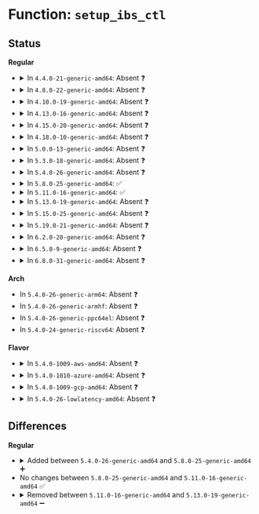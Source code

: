 # Function: <code>setup_ibs_ctl</code>

## Status
<b>Regular</b>
<ul>
<li>
<details>
<summary>In <code>4.4.0-21-generic-amd64</code>: Absent ❓</summary>

```json
{
  "name": "setup_ibs_ctl",
  "collision_type": "Unique Static",
  "inline_type": "Full",
  "funcs": [
    {
      "addr": 18446744071578884103,
      "name": "setup_ibs_ctl",
      "external": false,
      "loc": "arch/x86/events/amd/ibs.c:757",
      "file": "arch/x86/events/amd/ibs.c",
      "inline": "not declared, inlined",
      "caller_inline": [
        "arch/x86/events/amd/ibs.c:force_ibs_eilvt_setup"
      ],
      "caller_func": []
    }
  ],
  "symbols": []
}
```
</details>
</li>
<li>
<details>
<summary>In <code>4.8.0-22-generic-amd64</code>: Absent ❓</summary>

```json
{
  "name": "setup_ibs_ctl",
  "collision_type": "Unique Static",
  "inline_type": "Full",
  "funcs": [
    {
      "addr": 18446744071578885111,
      "name": "setup_ibs_ctl",
      "external": false,
      "loc": "arch/x86/events/amd/ibs.c:824",
      "file": "arch/x86/events/amd/ibs.c",
      "inline": "not declared, inlined",
      "caller_inline": [
        "arch/x86/events/amd/ibs.c:force_ibs_eilvt_setup"
      ],
      "caller_func": []
    }
  ],
  "symbols": []
}
```
</details>
</li>
<li>
<details>
<summary>In <code>4.10.0-19-generic-amd64</code>: Absent ❓</summary>

```json
{
  "name": "setup_ibs_ctl",
  "collision_type": "Unique Static",
  "inline_type": "Full",
  "funcs": [
    {
      "addr": 18446744071578885175,
      "name": "setup_ibs_ctl",
      "external": false,
      "loc": "arch/x86/events/amd/ibs.c:824",
      "file": "arch/x86/events/amd/ibs.c",
      "inline": "not declared, inlined",
      "caller_inline": [
        "arch/x86/events/amd/ibs.c:force_ibs_eilvt_setup"
      ],
      "caller_func": []
    }
  ],
  "symbols": []
}
```
</details>
</li>
<li>
<details>
<summary>In <code>4.13.0-16-generic-amd64</code>: Absent ❓</summary>

```json
{
  "name": "setup_ibs_ctl",
  "collision_type": "Unique Static",
  "inline_type": "Full",
  "funcs": [
    {
      "addr": 18446744071578884554,
      "name": "setup_ibs_ctl",
      "external": false,
      "loc": "arch/x86/events/amd/ibs.c:825",
      "file": "arch/x86/events/amd/ibs.c",
      "inline": "not declared, inlined",
      "caller_inline": [
        "arch/x86/events/amd/ibs.c:force_ibs_eilvt_setup"
      ],
      "caller_func": []
    }
  ],
  "symbols": []
}
```
</details>
</li>
<li>
<details>
<summary>In <code>4.15.0-20-generic-amd64</code>: Absent ❓</summary>

```json
{
  "name": "setup_ibs_ctl",
  "collision_type": "Unique Static",
  "inline_type": "Full",
  "funcs": [
    {
      "addr": 18446744071578883898,
      "name": "setup_ibs_ctl",
      "external": false,
      "loc": "arch/x86/events/amd/ibs.c:825",
      "file": "arch/x86/events/amd/ibs.c",
      "inline": "not declared, inlined",
      "caller_inline": [
        "arch/x86/events/amd/ibs.c:force_ibs_eilvt_setup"
      ],
      "caller_func": []
    }
  ],
  "symbols": []
}
```
</details>
</li>
<li>
<details>
<summary>In <code>4.18.0-10-generic-amd64</code>: Absent ❓</summary>

```json
{
  "name": "setup_ibs_ctl",
  "collision_type": "Unique Static",
  "inline_type": "Full",
  "funcs": [
    {
      "addr": 18446744071578887495,
      "name": "setup_ibs_ctl",
      "external": false,
      "loc": "arch/x86/events/amd/ibs.c:829",
      "file": "arch/x86/events/amd/ibs.c",
      "inline": "not declared, inlined",
      "caller_inline": [
        "arch/x86/events/amd/ibs.c:force_ibs_eilvt_setup"
      ],
      "caller_func": []
    }
  ],
  "symbols": []
}
```
</details>
</li>
<li>
<details>
<summary>In <code>5.0.0-13-generic-amd64</code>: Absent ❓</summary>

```json
{
  "name": "setup_ibs_ctl",
  "collision_type": "Unique Static",
  "inline_type": "Full",
  "funcs": [
    {
      "addr": 18446744071578887287,
      "name": "setup_ibs_ctl",
      "external": false,
      "loc": "arch/x86/events/amd/ibs.c:829",
      "file": "arch/x86/events/amd/ibs.c",
      "inline": "not declared, inlined",
      "caller_inline": [
        "arch/x86/events/amd/ibs.c:force_ibs_eilvt_setup"
      ],
      "caller_func": []
    }
  ],
  "symbols": []
}
```
</details>
</li>
<li>
<details>
<summary>In <code>5.3.0-18-generic-amd64</code>: Absent ❓</summary>

```json
{
  "name": "setup_ibs_ctl",
  "collision_type": "Unique Static",
  "inline_type": "Full",
  "funcs": [
    {
      "addr": 18446744071578888533,
      "name": "setup_ibs_ctl",
      "external": false,
      "loc": "arch/x86/events/amd/ibs.c:825",
      "file": "arch/x86/events/amd/ibs.c",
      "inline": "not declared, inlined",
      "caller_inline": [
        "arch/x86/events/amd/ibs.c:force_ibs_eilvt_setup"
      ],
      "caller_func": []
    }
  ],
  "symbols": []
}
```
</details>
</li>
<li>
<details>
<summary>In <code>5.4.0-26-generic-amd64</code>: Absent ❓</summary>

```json
{
  "name": "setup_ibs_ctl",
  "collision_type": "Unique Static",
  "inline_type": "Full",
  "funcs": [
    {
      "addr": 18446744071578888133,
      "name": "setup_ibs_ctl",
      "external": false,
      "loc": "arch/x86/events/amd/ibs.c:827",
      "file": "arch/x86/events/amd/ibs.c",
      "inline": "not declared, inlined",
      "caller_inline": [
        "arch/x86/events/amd/ibs.c:force_ibs_eilvt_setup"
      ],
      "caller_func": []
    }
  ],
  "symbols": []
}
```
</details>
</li>
<li>
<details>
<summary>In <code>5.8.0-25-generic-amd64</code>: ✅</summary>

```c
int setup_ibs_ctl(int ibs_eilvt_off)
```

```json
{
  "name": "setup_ibs_ctl",
  "collision_type": "Unique Static",
  "inline_type": "No",
  "funcs": [
    {
      "addr": 18446744071578891440,
      "name": "setup_ibs_ctl",
      "external": false,
      "loc": "arch/x86/events/amd/ibs.c:827",
      "file": "arch/x86/events/amd/ibs.c",
      "inline": "seen, unknown",
      "caller_inline": [],
      "caller_func": [
        "arch/x86/events/amd/ibs.c:force_ibs_eilvt_setup"
      ]
    }
  ],
  "symbols": [
    {
      "addr": 18446744071578891440,
      "name": "setup_ibs_ctl",
      "section": ".text",
      "bind": "STB_LOCAL",
      "size": 251
    }
  ]
}
```
</details>
</li>
<li>
<details>
<summary>In <code>5.11.0-16-generic-amd64</code>: ✅</summary>

```c
int setup_ibs_ctl(int ibs_eilvt_off)
```

```json
{
  "name": "setup_ibs_ctl",
  "collision_type": "Unique Static",
  "inline_type": "No",
  "funcs": [
    {
      "addr": 18446744071578887152,
      "name": "setup_ibs_ctl",
      "external": false,
      "loc": "arch/x86/events/amd/ibs.c:870",
      "file": "arch/x86/events/amd/ibs.c",
      "inline": "seen, unknown",
      "caller_inline": [],
      "caller_func": [
        "arch/x86/events/amd/ibs.c:force_ibs_eilvt_setup"
      ]
    }
  ],
  "symbols": [
    {
      "addr": 18446744071578887152,
      "name": "setup_ibs_ctl",
      "section": ".text",
      "bind": "STB_LOCAL",
      "size": 251
    }
  ]
}
```
</details>
</li>
<li>
<details>
<summary>In <code>5.13.0-19-generic-amd64</code>: Absent ❓</summary>

```json
{
  "name": "setup_ibs_ctl",
  "collision_type": "Unique Static",
  "inline_type": "Full",
  "funcs": [
    {
      "addr": 18446744071578890725,
      "name": "setup_ibs_ctl",
      "external": false,
      "loc": "arch/x86/events/amd/ibs.c:870",
      "file": "arch/x86/events/amd/ibs.c",
      "inline": "not declared, inlined",
      "caller_inline": [
        "arch/x86/events/amd/ibs.c:force_ibs_eilvt_setup"
      ],
      "caller_func": []
    }
  ],
  "symbols": []
}
```
</details>
</li>
<li>
<details>
<summary>In <code>5.15.0-25-generic-amd64</code>: Absent ❓</summary>

```json
{
  "name": "setup_ibs_ctl",
  "collision_type": "Unique Static",
  "inline_type": "Full",
  "funcs": [
    {
      "addr": 18446744071578891989,
      "name": "setup_ibs_ctl",
      "external": false,
      "loc": "arch/x86/events/amd/ibs.c:874",
      "file": "arch/x86/events/amd/ibs.c",
      "inline": "not declared, inlined",
      "caller_inline": [
        "arch/x86/events/amd/ibs.c:force_ibs_eilvt_setup"
      ],
      "caller_func": []
    }
  ],
  "symbols": []
}
```
</details>
</li>
<li>
<details>
<summary>In <code>5.19.0-21-generic-amd64</code>: Absent ❓</summary>

```json
{
  "name": "setup_ibs_ctl",
  "collision_type": "Unique Static",
  "inline_type": "Full",
  "funcs": [
    {
      "addr": 18446744071578894857,
      "name": "setup_ibs_ctl",
      "external": false,
      "loc": "arch/x86/events/amd/ibs.c:1019",
      "file": "arch/x86/events/amd/ibs.c",
      "inline": "not declared, inlined",
      "caller_inline": [
        "arch/x86/events/amd/ibs.c:force_ibs_eilvt_setup"
      ],
      "caller_func": []
    }
  ],
  "symbols": []
}
```
</details>
</li>
<li>
<details>
<summary>In <code>6.2.0-20-generic-amd64</code>: Absent ❓</summary>

```json
{
  "name": "setup_ibs_ctl",
  "collision_type": "Unique Static",
  "inline_type": "Full",
  "funcs": [
    {
      "addr": 18446744071578907113,
      "name": "setup_ibs_ctl",
      "external": false,
      "loc": "arch/x86/events/amd/ibs.c:1345",
      "file": "arch/x86/events/amd/ibs.c",
      "inline": "not declared, inlined",
      "caller_inline": [
        "arch/x86/events/amd/ibs.c:force_ibs_eilvt_setup"
      ],
      "caller_func": []
    }
  ],
  "symbols": []
}
```
</details>
</li>
<li>
<details>
<summary>In <code>6.5.0-9-generic-amd64</code>: Absent ❓</summary>

```json
{
  "name": "setup_ibs_ctl",
  "collision_type": "Unique Static",
  "inline_type": "Full",
  "funcs": [
    {
      "addr": 18446744071578904521,
      "name": "setup_ibs_ctl",
      "external": false,
      "loc": "arch/x86/events/amd/ibs.c:1341",
      "file": "arch/x86/events/amd/ibs.c",
      "inline": "not declared, inlined",
      "caller_inline": [
        "arch/x86/events/amd/ibs.c:force_ibs_eilvt_setup"
      ],
      "caller_func": []
    }
  ],
  "symbols": []
}
```
</details>
</li>
<li>
<details>
<summary>In <code>6.8.0-31-generic-amd64</code>: Absent ❓</summary>

```json
{
  "name": "setup_ibs_ctl",
  "collision_type": "Unique Static",
  "inline_type": "Full",
  "funcs": [
    {
      "addr": 18446744071578927353,
      "name": "setup_ibs_ctl",
      "external": false,
      "loc": "arch/x86/events/amd/ibs.c:1350",
      "file": "arch/x86/events/amd/ibs.c",
      "inline": "not declared, inlined",
      "caller_inline": [
        "arch/x86/events/amd/ibs.c:force_ibs_eilvt_setup"
      ],
      "caller_func": []
    }
  ],
  "symbols": []
}
```
</details>
</li>
</ul>
<b>Arch</b>
<ul>
<li>
In <code>5.4.0-26-generic-arm64</code>: Absent ❓
</li>
<li>
In <code>5.4.0-26-generic-armhf</code>: Absent ❓
</li>
<li>
In <code>5.4.0-26-generic-ppc64el</code>: Absent ❓
</li>
<li>
In <code>5.4.0-24-generic-riscv64</code>: Absent ❓
</li>
</ul>
<b>Flavor</b>
<ul>
<li>
<details>
<summary>In <code>5.4.0-1009-aws-amd64</code>: Absent ❓</summary>

```json
{
  "name": "setup_ibs_ctl",
  "collision_type": "Unique Static",
  "inline_type": "Full",
  "funcs": [
    {
      "addr": 18446744071578888133,
      "name": "setup_ibs_ctl",
      "external": false,
      "loc": "arch/x86/events/amd/ibs.c:827",
      "file": "arch/x86/events/amd/ibs.c",
      "inline": "not declared, inlined",
      "caller_inline": [
        "arch/x86/events/amd/ibs.c:force_ibs_eilvt_setup"
      ],
      "caller_func": []
    }
  ],
  "symbols": []
}
```
</details>
</li>
<li>
<details>
<summary>In <code>5.4.0-1010-azure-amd64</code>: Absent ❓</summary>

```json
{
  "name": "setup_ibs_ctl",
  "collision_type": "Unique Static",
  "inline_type": "Full",
  "funcs": [
    {
      "addr": 18446744071578882245,
      "name": "setup_ibs_ctl",
      "external": false,
      "loc": "arch/x86/events/amd/ibs.c:827",
      "file": "arch/x86/events/amd/ibs.c",
      "inline": "not declared, inlined",
      "caller_inline": [
        "arch/x86/events/amd/ibs.c:force_ibs_eilvt_setup"
      ],
      "caller_func": []
    }
  ],
  "symbols": []
}
```
</details>
</li>
<li>
<details>
<summary>In <code>5.4.0-1009-gcp-amd64</code>: Absent ❓</summary>

```json
{
  "name": "setup_ibs_ctl",
  "collision_type": "Unique Static",
  "inline_type": "Full",
  "funcs": [
    {
      "addr": 18446744071578888069,
      "name": "setup_ibs_ctl",
      "external": false,
      "loc": "arch/x86/events/amd/ibs.c:827",
      "file": "arch/x86/events/amd/ibs.c",
      "inline": "not declared, inlined",
      "caller_inline": [
        "arch/x86/events/amd/ibs.c:force_ibs_eilvt_setup"
      ],
      "caller_func": []
    }
  ],
  "symbols": []
}
```
</details>
</li>
<li>
<details>
<summary>In <code>5.4.0-26-lowlatency-amd64</code>: Absent ❓</summary>

```json
{
  "name": "setup_ibs_ctl",
  "collision_type": "Unique Static",
  "inline_type": "Full",
  "funcs": [
    {
      "addr": 18446744071578889897,
      "name": "setup_ibs_ctl",
      "external": false,
      "loc": "arch/x86/events/amd/ibs.c:827",
      "file": "arch/x86/events/amd/ibs.c",
      "inline": "not declared, inlined",
      "caller_inline": [
        "arch/x86/events/amd/ibs.c:force_ibs_eilvt_setup"
      ],
      "caller_func": []
    }
  ],
  "symbols": []
}
```
</details>
</li>
</ul>

## Differences
<b>Regular</b>
<ul>
<li>
<details>
<summary>Added between <code>5.4.0-26-generic-amd64</code> and <code>5.8.0-25-generic-amd64</code> ➕</summary>

```c
int setup_ibs_ctl(int ibs_eilvt_off)
```
</details>
</li>
<li>
No changes between <code>5.8.0-25-generic-amd64</code> and <code>5.11.0-16-generic-amd64</code> ✅
</li>
<li>
<details>
<summary>Removed between <code>5.11.0-16-generic-amd64</code> and <code>5.13.0-19-generic-amd64</code> ➖</summary>

```c
int setup_ibs_ctl(int ibs_eilvt_off)
```
</details>
</li>
</ul>
